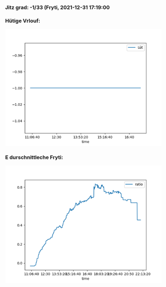 ### Jitz grad: -1/33 (Fryti, 2021-12-31 17:19:00

### Hütige Vrlouf:
![Graph](Today.png)

### E durschnittleche Fryti:
![Graph](Fryti.png)